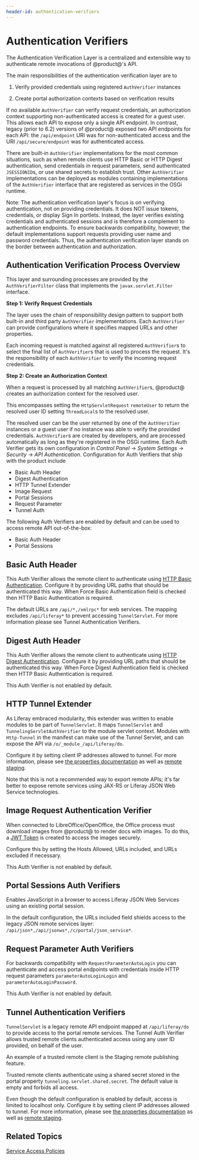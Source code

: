 ```yaml
---
header-id: authentication-verifiers
---
```


# Authentication Verifiers

The Authentication Verification Layer is a centralized and extensible way to
authenticate remote invocations of @product@'s API.

The main responsibilities of the authentication verification layer are to

1. Verify provided credentials using registered `AuthVerifier` instances

2. Create portal authorization contexts based on verification results

If no available `AuthVerifier` can verify request credentials, an authorization
context supporting non-authenticated access is created for a guest user. This
allows each API to expose only a single API endpoint. In contrast, legacy (prior
to 6.2) versions of @product@ exposed two API endpoints for each API: the
`/api/endpoint` URI was for non-authenticated access and the URI
`/api/secure/endpoint` was for authenticated access.

There are built-in `AuthVerifier` implementations for the most common
situations, such as when remote clients use HTTP Basic or HTTP Digest
authentication, send credentials in request parameters, send authenticated
`JSESSIONID`s, or use shared secrets to establish trust. Other `AuthVerifier`
implementations can be deployed as modules containing implementations of the
`AuthVerifier` interface that are registered as services in the OSGi runtime.

Note: The authentication verification layer's focus is on verifying
authentication, not on providing credentials. It does NOT issue tokens,
credentials, or display Sign In portlets. Instead, the layer verifies existing
credentials and authenticated sessions and is therefore a complement to
authentication endpoints. To ensure backwards compatibility, however, the
default implementations support requests providing user name and password
credentials. Thus, the authentication verification layer stands on the border
between authentication and authorization.

## Authentication Verification Process Overview

This layer and surrounding processes are provided by the `AuthVerifierFilter`
class that implements the `javax.servlet.Filter` interface.

**Step 1: Verify Request Credentials**

The layer uses the chain of responsibility design pattern to support both
built-in and third party `AuthVerifier` implementations. Each `AuthVerifier`
can provide configurations where it specifies mapped URLs and other properties.

Each incoming request is matched against all registered `AuthVerifier`s to
select the final list of `AuthVerifier`s that is used to process the request.
It's the responsibility of each `AuthVerifier` to verify the incoming request
credentials.

**Step 2: Create an Authorization Context**

When a request is processed by all matching `AuthVerifier`s, @product@ creates an
authorization context for the resolved user.

This encompasses setting the `HttpServletRequest` `remoteUser` to return the
resolved user ID setting `ThreadLocal`s to the resolved user.

The resolved user can be the user returned by one of the `AuthVerifier`
instances or a guest user if no instance was able to verify the provided
credentials. 
`AuthVerifier`s are created by developers, and are processed automatically as
long as they're registered in the OSGi runtime. Each Auth Verifier gets its own
configuration in *Control Panel* &rarr; *System Settings* &rarr; *Security*
&rarr; *API Authentication*. Configuration for Auth Verifiers that ship with 
the product include

- Basic Auth Header 
- Digest Authentication 
- HTTP Tunnel Extender 
- Image Request
- Portal Sessions 
- Request Parameter
- Tunnel Auth 

The following Auth Verifiers are enabled by default and can be used to access
remote API out-of-the-box:

- Basic Auth Header
- Portal Sessions 

## Basic Auth Header

This Auth Verifier allows the remote client to authenticate using 
[HTTP Basic Authentication](https://en.wikipedia.org/wiki/Basic_access_authentication). 
Configure it by providing URL paths that should be authenticated this way. 
When Force Basic Authentication field is checked then HTTP Basic Authentication is 
required.

The default URLs are `/api/*,/xmlrpc*` for web services. The mapping excludes 
`/api/liferay*` to prevent accessing `TunnelServlet`. For more information please 
see  Tunnel Authentication Verifiers.

## Digest Auth Header

This Auth Verifier allows the remote client to authenticate using 
[HTTP Digest Authentication](https://en.wikipedia.org/wiki/Digest_access_authentication). 
Configure it by providing URL paths that should be authenticated this way. 
When Force Digest Authentication field is checked then HTTP Basic Authentication is 
required.

This Auth Verifier is not enabled by default.

## HTTP Tunnel Extender

As Liferay embraced modularity, this extender was written to enable modules to
be part of `TunnelServlet`. It maps `TunnelServlet` and
`TunnelingServletAuthVerifier` to the module servlet context. Modules with
`Http-Tunnel` in the manifest can make use of the Tunnel Servlet, and can expose
the API via `/o/_module_/api/liferay/do`. 

Configure it by setting client IP addresses allowed to tunnel. For more
information, please see 
[the properties documentation](https://docs.liferay.com/portal/7.2-latest/propertiesdoc/portal.properties.html#HTTP%20Tunneling)
as well as 
[remote staging](/docs/7-2/user/-/knowledge_base/u/enabling-remote-live-staging).

Note that this is not a recommended way to export remote APIs; it's far
better to expose remote services using JAX-RS or Liferay JSON Web Service 
technologies.

## Image Request Authentication Verifier

When connected to LibreOffice/OpenOffice, the Office process must download
images from @product@ to render docs with images. To do this, a 
[JWT Token](https://jwt.io) is created to access the images securely. 

Configure this by setting the Hosts Allowed, URLs included, and URLs excluded if
necessary. 

This Auth Verifier is not enabled by default.

## Portal Sessions Auth Verifiers

Enables JavaScript in a browser to access Liferay JSON Web Services using an
existing portal session.

In the default configuration, the URLs included field shields access to the
legacy JSON remote services layer:
`/api/json*,/api/jsonws*,/c/portal/json_service*`.

## Request Parameter Auth Verifiers

For backwards compatibility with `RequestParameterAutoLogin` you can
authenticate and access portal endpoints with credentials inside HTTP request
parameters `parameterAutoLoginLogin` and `parameterAutoLoginPassword`.

This Auth Verifier is not enabled by default.

## Tunnel Authentication Verifiers

`TunnelServlet` is a legacy remote API endpoint mapped at `/api/liferay/do` to
provide access to the portal remote services. The Tunnel Auth Verifier allows
trusted remote clients authenticated access using any user ID provided, on
behalf of the user.

An example of a trusted remote client is the Staging remote publishing feature.

Trusted remote clients authenticate using a shared secret stored in the portal
property `tunneling.servlet.shared.secret`. The default value is empty and
forbids all access. 

Even though the default configuration is enabled by default, access is
limited to localhost only. Configure it by setting client IP addresses allowed 
to tunnel. For more information, please see 
[the properties documentation](https://docs.liferay.com/portal/7.2-latest/propertiesdoc/portal.properties.html#HTTP%20Tunneling)
as well as 
[remote staging](/docs/7-2/user/-/knowledge_base/u/enabling-remote-live-staging).

## Related Topics

[Service Access Policies](/docs/7-2/deploy/-/knowledge_base/d/service-access-policies)
